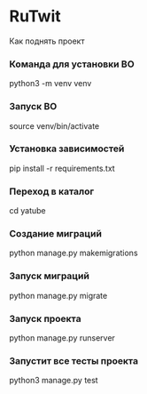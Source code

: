 # RuTwit

Как поднять проект

### Команда для установки ВО
python3 -m venv venv

### Запуск ВО
source venv/bin/activate

### Установка зависимостей
pip install -r requirements.txt 

### Переход в каталог 
cd yatube

### Создание миграций 
python manage.py makemigrations

### Запуск миграций 
python manage.py migrate

### Запуск проекта 
python manage.py runserver

### Запустит все тесты проекта
python3 manage.py test